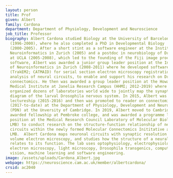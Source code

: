 ```yaml
---
layout: person
title: Prof
given: Albert
family: Cardona
department: Department of Physiology, Development and Neuroscience
job_title: Professor
biography: Albert Cardona studied Biology at the University of Barcelona
  (1996-2000), where he also completed a PhD in Developmental Biology
  (2000-2005). After a short stint as a software engineer at the Institute of
  Neuroinformatics in Zurich (2005) and a postdoc in neurobiology of Drosophila
  at UCLA (2005-2008), which led to the founding of the Fiji image processing
  software, Albert was awarded a junior group leader position at the Institute
  of Neuroinformatics in Zurich (2008-2011) where he developed software
  (TrakEM2; CATMAID) for serial section electron microscopy registration and
  analysis of neural circuits, to enable and support his research on Drosophila
  connectomics. He then was awarded a group leader position at the Howard Hughes
  Medical Institute at Janelia Research Campus (HHMI; 2012-2019) where he
  organized dozens of laboratories world wide to jointly map the synaptic wiring
  diagram of the larval Drosophila nervous system. In 2015, Albert was awarded a
  lectureship (2015-2016) and then was promoted to reader on connectomics
  (2017-to-date) at the Department of Physiology, Development and Neuroscience
  (PDN) at the Unversity of Cambridge. In 2019, Albert moved to Cambridge, was
  awarded fellowship at Pembroke college, and was awarded a programme leader
  position at the Medical Research Council Laboratory of Molecular Biology (MRC
  LMB) to conduct research on the structure-function relationship of neural
  circuits within the newly formed Molecular Connectomics Inititative at the MRC
  LMB.  Albert Cardona maps neuronal circuits with synaptic resolution using
  volume electron microscopy, and studies how the structure of a neural circuit
  relates to its function. The lab uses optophysiology, electrophysiology,
  electron microscopy, light microscopy, Drosophila transgenics, computer
  vision, machine learning and software engineering.
image: /assets/uploads/Cardona_Albert.jpg
webpage: https://neuroscience.cam.ac.uk/member/albertcardona/
crsid: ac2040
---
```


